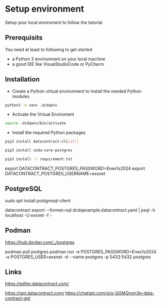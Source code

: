 # Setup environment

Setup your local enviroment to follow the tutorial.

## Prerequisits

You need at least to following to get started

* a Python 3 environment on your local machine
* a good IDE like VisualStudioCode or PyCharm

## Installation

* Create a Python virtual environment to install the needed Python modules

```bash
python3 -m venv .dcdqenv
```

* Activate the Virtual Enviroment

```bash
source .dcdqenv/bin/activate
```

* Install the required Python packages

```bash
pip3 install datacontract-cli[all]
```

```bash
pip3 install soda-core-postgres
```

```bash
pip3 install -r requirement.txt
```


export DATACONTRACT_POSTGRES_PASSWORD=Enex1s2024
export DATACONTRACT_POSTGRES_USERNAME=exsnet

## PostgreSQL

sudo apt install postgresql-client

datacontract export --format=sql dcdqexample.datacontract.yaml | psql -h localhost -U exsnet -f -


## Podman

https://hub.docker.com/_/postgres

podman pull postgres
podman run -e POSTGRES_PASSWORD=Enex1s2024 -e POSTGRES_USER=exsnet -d --name postgres -p 5432:5432 postgres

## Links

https://editor.datacontract.com/

https://gpt.datacontract.com/
https://chatgpt.com/g/g-QGMQrqm3p-data-contract-gpt
